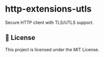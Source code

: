 # http-extensions-utls

Secure HTTP client with TLS/UTLS support.

## 📄 License

This project is licensed under the MIT License.
